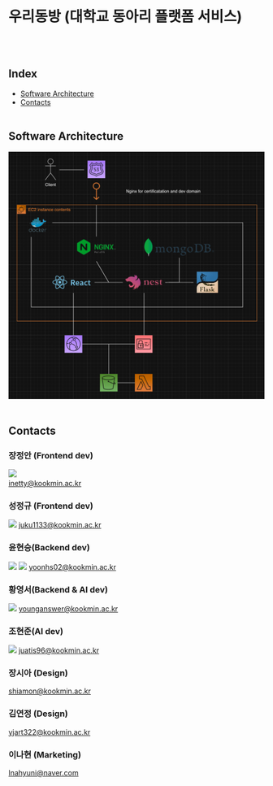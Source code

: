 # 우리동방 (대학교 동아리 플랫폼 서비스)

<br/>
<br/>

## Index

- [Software Architecture](#software-architecture)
- [Contacts](#contacts)
  <br/>
  <br/>

## Software Architecture

![Software Architecture](./assets/Software%20Architecture.png)
<br/>
<br/>

## Contacts

### 장정안 (Frontend dev)

<a href=""><img src="https://img.shields.io/badge/GitHub-100000?style=for-the-badge&logo=github&logoColor=white" style="height: 30px"/></a>
<br>
<span sytle="color: black; pointer: default">inetty@kookmin.ac.kr</span>
<br/>

### 성정규 (Frontend dev)

<a href="https://github.com/seongjeongkyu1"><img src="https://img.shields.io/badge/GitHub-100000?style=for-the-badge&logo=github&logoColor=white" style="height: 30px"/></a>
juku1133@kookmin.ac.kr
<br/>

### 윤현승(Backend dev)

<a href=""><img src="https://img.shields.io/badge/GitHub-100000?style=for-the-badge&logo=github&logoColor=white" style="height: 30px"/></a>
<a href="https://velog.io/@yoonhs0201"><img src="https://img.shields.io/badge/Velog-20C997?style=flat-square&logo=velog&logoColor=white" style="height: 30px"/></a>
yoonhs02@kookmin.ac.kr
<br/>

### 황영서(Backend & AI dev)

<a href="https://github.com/younganswer"><img src="https://img.shields.io/badge/GitHub-100000?style=for-the-badge&logo=github&logoColor=white" style="height: 30px"/></a>
younganswer@kookmin.ac.kr
<br/>

### 조현준(AI dev)

<a href=""><img src="https://img.shields.io/badge/GitHub-100000?style=for-the-badge&logo=github&logoColor=white" style="height: 30px"/></a>
juatis96@kookmin.ac.kr
<br/>

### 장시아 (Design)

shiamon@kookmin.ac.kr
<br/>

### 김연정 (Design)

yjart322@kookmin.ac.kr
<br/>

### 이나현 (Marketing)

lnahyuni@naver.com
